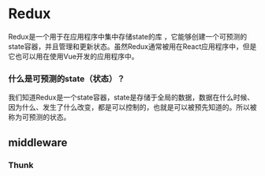 # Redux

Redux是一个用于在应用程序中集中存储state的库 ，它能够创建一个可预测的state容器，并且管理和更新状态。虽然Redux通常被用在React应用程序中，但是它也可以用在使用Vue开发的应用程序中。

### 什么是可预测的state（状态）？

我们知道Redux是一个state容器，state是存储于全局的数据，数据在什么时候、因为什么、发生了什么改变，都是可以控制的，也就是可以被预先知道的。所以被称为可预测的状态。

## middleware



### Thunk
